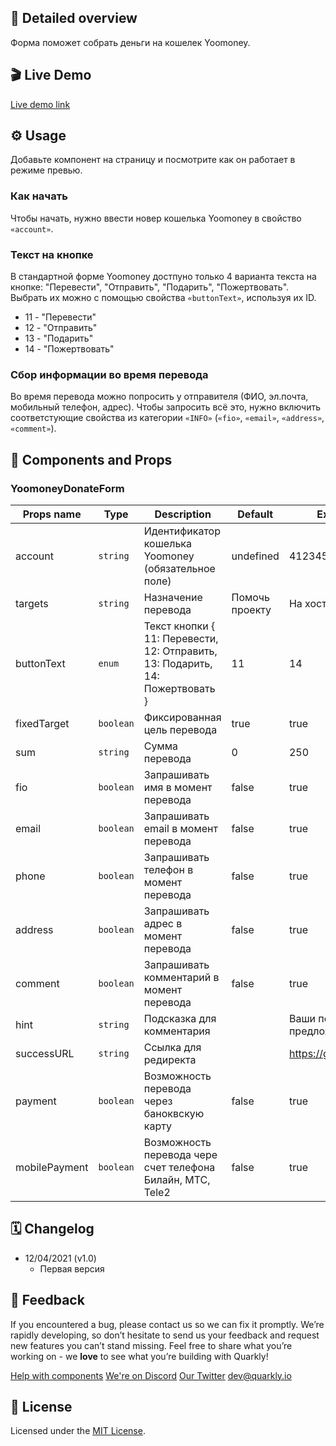 
## 📖 Detailed overview

Форма поможет собрать деньги на кошелек Yoomoney. 

## 🎬 Live Demo

[Live demo link]()

## ⚙️ Usage

Добавьте компонент на страницу и посмотрите как он работает в режиме превью.

### Как начать
Чтобы начать, нужно ввести новер кошелька Yoomoney в свойство `«account»`.

### Текст на кнопке
В стандартной форме Yoomoney достпуно только 4 варианта текста на кнопке: "Перевести", "Отправить", "Подарить", "Пожертвовать". Выбрать их можно с помощью свойства `«buttonText»`, используя их ID.
- 11 - "Перевести"
- 12 - "Отправить"
- 13 - "Подарить"
- 14 - "Пожертвовать"
<!-- Здесь можно будет сослаться на кастомную форму  -->

### Сбор информации во время перевода
Во время перевода можно попросить у отправителя (ФИО, эл.почта, мобильный телефон, адрес). 
Чтобы запросить всё это, нужно включить соответстующие свойства из категории `«INFO»` (`«fio»`, `«email»`, `«address»`, `«comment»`).


## 🧩 Components and Props

### YoomoneyDonateForm

| Props name    | Type      | Description                               | Default        | Example          |
| ------------- | --------- | ----------------------------------------- | -------------- | ---------------- |
| account       | `string`  | Идентификатор кошелька Yoomoney (обязательное поле)                       | undefined      | 412345678998765 |
| targets       | `string`  | Назначение перевода                       | Помочь проекту | На хостинг сайта  |
| buttonText    | `enum`    | Текст кнопки { 11: Перевести, 12: Отправить, 13: Подарить, 14: Пожертвовать }                      | 11             | 14 |
| fixedTarget   | `boolean` | Фиксированная цель перевода                      | true           | true             |
| sum           | `string`  | Cумма перевода                           | 0              | 250 |
| fio           | `boolean` | Запрашивать имя в момент перевода | false          | true             |
| email         | `boolean` | Запрашивать email в момент перевода     | false          | true             |
| phone         | `boolean` | Запрашивать телефон в момент перевода     | false          | true             |
| address       | `boolean` | Запрашивать адрес в момент перевода   | false          | true             |
| comment       | `boolean` | Запрашивать комментарий в момент перевода   | false          | true             |
| hint          | `string`  | Подсказка для комментария   |                | Ваши пожелания и предложения |
| successURL    | `string`  | Ссылка для редиректа                  |                | https://google.com |
| payment       | `boolean` | Возможность перевода через баноквскую карту                       | false          | true             |
| mobilePayment | `boolean` | Возможность перевода чере cчет телефона Билайн, МТС, Tele2                    | false          | true             |

## 🗓 Changelog

- 12/04/2021 (v1.0)
  - Первая версия

## 📮 Feedback

If you encountered a bug, please contact us so we can fix it promptly. We’re rapidly developing, so don’t hesitate to send us your feedback and request new features you can’t stand missing. Feel free to share what you’re working on - we **love** to see what you’re building with Quarkly!

[Help with components](https://feedback.quarkly.io/communities/1-quarkly-forum/categories/7-components/topics)
[We're on Discord](https://discord.gg/f9KhSMGX)
[Our Twitter](https://twitter.com/quarklyapp)
[dev@quarkly.io](mailto:dev@quarkly.io)

## 📝 License

Licensed under the [MIT License](./LICENSE).


